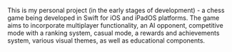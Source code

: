 This is my personal project (in the early stages of development) - a chess game being developed in Swift for iOS and iPadOS platforms. The game aims to incorporate multiplayer functionality, an AI opponent, competitive mode with a ranking system, casual mode, a rewards and achievements system, various visual themes, as well as educational components.
